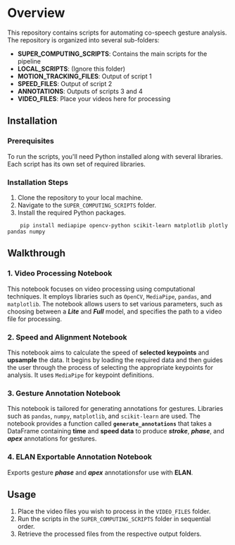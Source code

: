 # **Overview**

This repository contains scripts for automating co-speech gesture analysis. The repository is organized into several sub-folders:

- **SUPER_COMPUTING_SCRIPTS**: Contains the main scripts for the pipeline
- **LOCAL_SCRIPTS**: (Ignore this folder)
- **MOTION_TRACKING_FILES**: Output of script 1
- **SPEED_FILES**: Output of script 2
- **ANNOTATIONS**: Outputs of scripts 3 and 4
- **VIDEO_FILES**: Place your videos here for processing

## Installation

### Prerequisites

To run the scripts, you'll need Python installed along with several libraries. Each script has its own set of required libraries.

### Installation Steps

1. Clone the repository to your local machine.
2. Navigate to the `SUPER_COMPUTING_SCRIPTS` folder.
3. Install the required Python packages.

```shell
    pip install mediapipe opencv-python scikit-learn matplotlib plotly pandas numpy
```

## Walkthrough

### 1. Video Processing Notebook

This notebook focuses on video processing using computational techniques. It employs libraries such as `OpenCV`, `MediaPipe`, `pandas`, and `matplotlib`. The notebook allows users to set various parameters, such as choosing between a ***Lite*** and ***Full*** model, and specifies the path to a video file for processing.

### 2. Speed and Alignment Notebook

This notebook aims to calculate the speed of **selected keypoints** and **upsample** the data. It begins by loading the required data and then guides the user through the process of selecting the appropriate keypoints for analysis. It uses `MediaPipe` for keypoint definitions.

### 3. Gesture Annotation Notebook

This notebook is tailored for generating annotations for gestures. Libraries such as `pandas`, `numpy`, `matplotlib`, and `scikit-learn` are used. The notebook provides a function called **`generate_annotations`** that takes a DataFrame containing **time** and **speed data** to produce ***stroke***, ***phase***, and ***apex*** annotations for gestures.

### 4. ELAN Exportable Annotation Notebook

 Exports gesture ***phase*** and ***apex*** annotationsfor use with **ELAN**.

## Usage

1. Place the video files you wish to process in the `VIDEO_FILES` folder.
2. Run the scripts in the `SUPER_COMPUTING_SCRIPTS` folder in sequential order.
3. Retrieve the processed files from the respective output folders.

